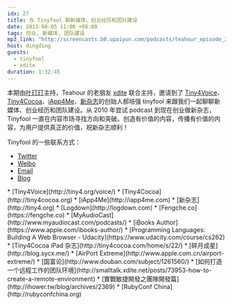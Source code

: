 ```yaml
---
idx: 27
title: 与 Tinyfool 聊新媒体、创业经历和团队建设
date: 2013-08-05 11:00 +08:00
tags: 创业, 新媒体, 团队建设
mp3_link: "http://screencasts.b0.upaiyun.com/podcasts/teahour_episode_27.m4a"
host: dingding
guests:
  - tinyfool
  - xdite
duration: 1:32:45
---
```


本期由[叶玎玎](http://yedingding.com)主持，Teahour 的老朋友 [xdite](http://smalltalk.xdite.net) 联合主持，邀请到了 [Tiny4Voice](http://tiny4.org/voice/)、 [Tiny4Cocoa](http://tiny4cocoa.org)、[iApp4Me](http://iapp4me.com)、[新杂志](http://tiny4.org)的创始人郝培强 tinyfool 来跟我们一起聊聊新媒体、创业经历和团队建设。从 2010 年尝试 podcast 到现在创业做新杂志，Tinyfool 一直在内容市场寻找方向和突破。创造有价值的内容，传播有价值的内容，为用户提供真正的价值，祝新杂志顺利！

Tinyfool 的一些联系方式：

* [Twitter](https://twitter.com/tinyfool)
* [Weibo](http://weibo.com/tinyfool)
* [Email](mailto:tinyfool@gmail.com)
* [Blog](http://tiny4.org/blog)

<section class="notes" markdown="1">
* [Tiny4Voice](http://tiny4.org/voice/)
* [Tiny4Cocoa](http://tiny4cocoa.org)
* [iApp4Me](http://iapp4me.com)
* [新杂志](http://tiny4.org)
* [Logdown](http://logdown.com)
* [Fengche.co](https://fengche.co)
* [MyAudioCast](http://www.myaudiocast.com/podcasts/)
* [iBooks Author](https://www.apple.com/ibooks-author/)
* [Programming Languages: Building A Web Browser - Udacity](https://www.udacity.com/course/cs262)
* [Tiny4Cocoa iPad 杂志](http://tiny4cocoa.com/home/s/22/)
* [碎月成星](http://blog.sycx.me/)
* [AirPort Extreme](http://www.apple.com.cn/airport-extreme/)
* [国富论](http://www.douban.com/subject/1261560/‎)
* [如何打造一个远程工作的团队环境](http://smalltalk.xdite.net/posts/73953-how-to-create-a-remote-environment)
* [實戰敏捷開發之團隊開發篇](http://ihower.tw/blog/archives/2369)
* [RubyConf China](http://rubyconfchina.org)
</section>
